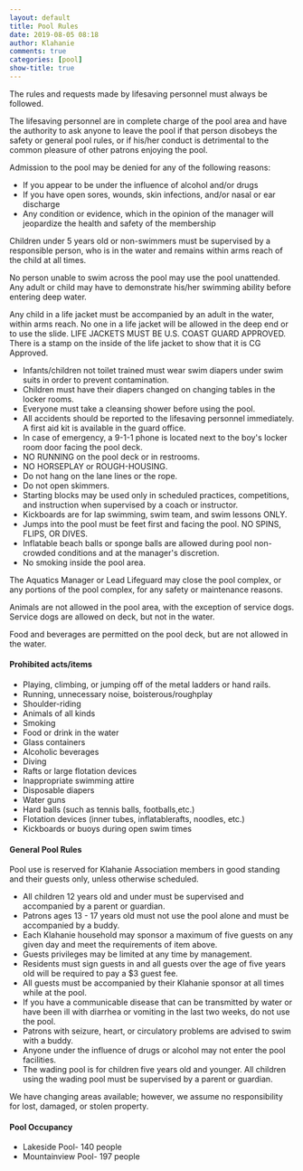 ```yaml
---
layout: default
title: Pool Rules
date: 2019-08-05 08:18
author: Klahanie
comments: true
categories: [pool]
show-title: true
---
```

The rules and requests made by lifesaving personnel must always be followed.

The lifesaving personnel are in complete charge of the pool area and have the authority to ask anyone to leave the pool if that person disobeys the safety or general pool rules, or if his/her conduct is detrimental to the common pleasure of other patrons enjoying the pool.

Admission to the pool may be denied for any of the following reasons:

* If you appear to be under the influence of alcohol and/or drugs
* If you have open sores, wounds, skin infections, and/or nasal or ear discharge
* Any condition or evidence, which in the opinion of the manager will jeopardize the health and safety of the membership

Children under 5 years old or non-swimmers must be supervised by a responsible person, who is in the water and remains within arms reach of the child at all times.

No person unable to swim across the pool may use the pool unattended.  Any adult or child may have to demonstrate his/her swimming ability before entering deep water.

Any child in a life jacket must be accompanied by an adult in the water, within arms reach.  No one in a life jacket will be allowed in the deep end or to use the slide. LIFE JACKETS MUST BE U.S. COAST GUARD APPROVED.  There is a stamp on the inside of the life jacket to show that it is CG Approved.

* Infants/children not toilet trained must wear swim diapers under swim suits in order to prevent contamination.
* Children must have their diapers changed on changing tables in the locker rooms.
* Everyone must take a cleansing shower before using the pool.
* All accidents should be reported to the lifesaving personnel immediately.  A first aid kit is available in the guard office.
* In case of emergency, a 9-1-1 phone is located next to the boy's locker room door facing the pool deck.
* NO RUNNING on the pool deck or in restrooms.
* NO HORSEPLAY or ROUGH-HOUSING.
* Do not hang on the lane lines or the rope.
* Do not open skimmers.
* Starting blocks may be used only in scheduled practices, competitions, and instruction when supervised by a coach or instructor.
* Kickboards are for lap swimming, swim team, and swim lessons ONLY.
* Jumps into the pool must be feet first and facing the pool.  NO SPINS, FLIPS, OR DIVES.
* Inflatable beach balls or sponge balls are allowed during pool non-crowded conditions and at the manager's discretion.
* No smoking inside the pool area.

The Aquatics Manager or Lead Lifeguard may close the pool complex, or any portions of the pool complex, for any safety or maintenance reasons.

Animals are not allowed in the pool area, with the exception of service dogs.  Service dogs are allowed on deck, but not in the water.

Food and beverages are permitted on the pool deck, but are not allowed in the water.

#### Prohibited acts/items
* Playing, climbing, or jumping off of the metal ladders or hand rails.
* Running, unnecessary noise, boisterous/roughplay
* Shoulder-riding 
* Animals of all kinds
* Smoking
* Food or drink in the water
* Glass containers
* Alcoholic beverages 
* Diving
* Rafts or large flotation devices
* Inappropriate swimming attire
* Disposable diapers
* Water guns
* Hard balls (such as tennis balls, footballs,etc.)
* Flotation devices (inner tubes, inflatablerafts, noodles, etc.)
* Kickboards or buoys during open swim times


#### General Pool Rules
Pool use is reserved for Klahanie Association members in good standing and their guests only, unless otherwise scheduled.

* All children 12 years old and under must be supervised and accompanied by a parent or guardian.
* Patrons ages 13 - 17 years old must not use the pool alone and must be accompanied by a buddy.
* Each Klahanie household may sponsor a maximum of five guests on any given day and meet the requirements of item above.
* Guests privileges may be limited at any time by management.
* Residents must sign guests in and all guests over the age of five years old will be required to pay a $3 guest fee.
* All guests must be accompanied by their Klahanie sponsor at all times while at the pool.
* If you have a communicable disease that can be transmitted by water or have been ill with diarrhea or vomiting in the last two weeks, do not use the pool.
* Patrons with seizure, heart, or circulatory problems are advised to swim with a buddy.
* Anyone under the influence of drugs or alcohol may not enter the pool facilities.
* The wading pool is for children five years old and younger.  All children using the wading pool must be supervised by a parent or guardian.

We have changing areas available; however, we assume no responsibility for lost, damaged, or stolen property.

#### Pool Occupancy 
* Lakeside Pool- 140 people 
* Mountainview Pool- 197 people
